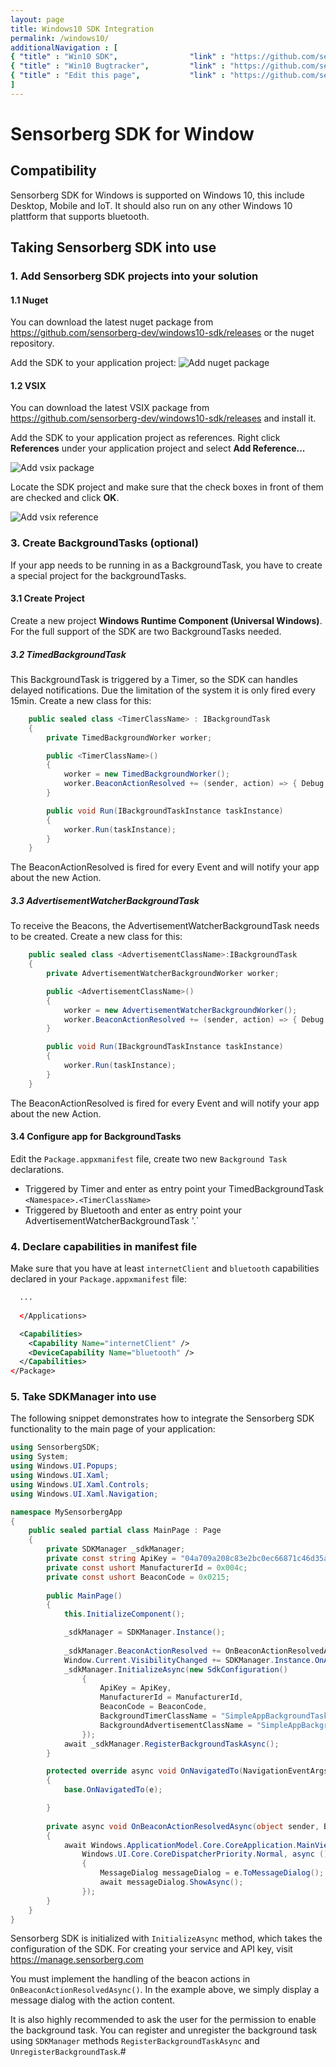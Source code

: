 ```yaml
---
layout: page
title: Windows10 SDK Integration
permalink: /windows10/
additionalNavigation : [
{ "title" : "Win10 SDK",                "link" : "https://github.com/sensorberg-dev/windows10-sdk" },
{ "title" : "Win10 Bugtracker",         "link" : "https://github.com/sensorberg-dev/windows10-sdk/issues" },
{ "title" : "Edit this page",           "link" : "https://github.com/sensorberg-dev/sensorberg-dev.github.io/edit/master/windows10.md" }
]
---
```


# Sensorberg SDK for Window #

## Compatibility ##

Sensorberg SDK for Windows is supported on Windows 10, this include Desktop, Mobile and IoT. It should also run on any other Windows 10 plattform that supports bluetooth.


## Taking Sensorberg SDK into use ##

### 1. Add Sensorberg SDK projects into your solution ###

#### 1.1 Nuget ####

You can download the latest nuget package from https://github.com/sensorberg-dev/windows10-sdk/releases or the nuget repository.

Add the SDK to your application project:
![Add nuget package](images/site/add_nuget_package.png)

#### 1.2 VSIX ####

You can download the latest VSIX package from https://github.com/sensorberg-dev/windows10-sdk/releases and install it.

Add the SDK to your application project as references. Right click
**References** under your application project and select **Add Reference...**

![Add vsix package](images/site/add_vsix_package.png)

Locate the SDK project and make sure that the check boxes in front of them
are checked and click **OK**.
 
![Add vsix reference](images/site/add_vsix_reference.png)


### 3. Create BackgroundTasks (optional) ###

If your app needs to be running in as a BackgroundTask, you have to create a special project for the backgroundTasks.

#### 3.1 Create Project ####

Create a new project **Windows Runtime Component (Universal Windows)**.
For the full support of the SDK are two BackgroundTasks needed.


##### 3.2 TimedBackgroundTask #####

This BackgroundTask is triggered by a Timer, so the SDK can handles delayed notifications. Due the limitation of the system it is only fired every 15min.
Create a new class for this:
```C#
    public sealed class <TimerClassName> : IBackgroundTask
    {
        private TimedBackgroundWorker worker;

        public <TimerClassName>()
        {
            worker = new TimedBackgroundWorker();
            worker.BeaconActionResolved += (sender, action) => { Debug.Write("Action resolved: " + action.PayloadString); };
        }

        public void Run(IBackgroundTaskInstance taskInstance)
        {
            worker.Run(taskInstance);
        }
    }
```
The BeaconActionResolved is fired for every Event and will notify your app about the new Action.


##### 3.3 AdvertisementWatcherBackgroundTask #####

To receive the Beacons, the AdvertisementWatcherBackgroundTask needs to be created.
Create a new class for this:
```C#
    public sealed class <AdvertisementClassName>:IBackgroundTask
    {
        private AdvertisementWatcherBackgroundWorker worker;

        public <AdvertisementClassName>()
        {
            worker = new AdvertisementWatcherBackgroundWorker();
            worker.BeaconActionResolved += (sender, action) => { Debug.Write("Action resolved: " + action.PayloadString); };
        }

        public void Run(IBackgroundTaskInstance taskInstance)
        {
            worker.Run(taskInstance);
        }
    }
```
The BeaconActionResolved is fired for every Event and will notify your app about the new Action.

#### 3.4 Configure app for BackgroundTasks ####

Edit the `Package.appxmanifest` file, create two new `Background Task` declarations.
* Triggered by Timer and enter as entry point your  TimedBackgroundTask `<Namespace>.<TimerClassName>`
* Triggered by Bluetooth and enter as entry point your AdvertisementWatcherBackgroundTask '<Namespace>.<AdvertisementClassName>`

### 4. Declare capabilities in manifest file ###

Make sure that you have at least `internetClient` and `bluetooth` capabilities
declared in your `Package.appxmanifest` file:

```xml
  ...
  
  </Applications>

  <Capabilities>
    <Capability Name="internetClient" />
    <DeviceCapability Name="bluetooth" />
  </Capabilities>
</Package>
```


### 5. Take SDKManager into use ###

The following snippet demonstrates how to integrate the Sensorberg SDK
functionality to the main page of your application:

```C#
using SensorbergSDK;
using System;
using Windows.UI.Popups;
using Windows.UI.Xaml;
using Windows.UI.Xaml.Controls;
using Windows.UI.Xaml.Navigation;

namespace MySensorbergApp
{
    public sealed partial class MainPage : Page
    {
        private SDKManager _sdkManager;
        private const string ApiKey = "04a709a208c83e2bc0ec66871c46d35af49efde5151032b3e865768bbf878db8";
        private const ushort ManufacturerId = 0x004c;
        private const ushort BeaconCode = 0x0215;
        
        public MainPage()
        {
            this.InitializeComponent();

            _sdkManager = SDKManager.Instance();
            
            _sdkManager.BeaconActionResolved += OnBeaconActionResolvedAsync;
            Window.Current.VisibilityChanged += SDKManager.Instance.OnApplicationVisibilityChanged;
            _sdkManager.InitializeAsync(new SdkConfiguration()
                {
                    ApiKey = ApiKey,
                    ManufacturerId = ManufacturerId,
                    BeaconCode = BeaconCode,
                    BackgroundTimerClassName = "SimpleAppBackgroundTask.SimpleAppTimerBackgroundTask",
                    BackgroundAdvertisementClassName = "SimpleAppBackgroundTask.AdvertisementBackgroundTask"
                });
            await _sdkManager.RegisterBackgroundTaskAsync();
        }

        protected override async void OnNavigatedTo(NavigationEventArgs e)
        {
            base.OnNavigatedTo(e);

        }
        
        private async void OnBeaconActionResolvedAsync(object sender, BeaconAction e)
        {
            await Windows.ApplicationModel.Core.CoreApplication.MainView.CoreWindow.Dispatcher.RunAsync(
                Windows.UI.Core.CoreDispatcherPriority.Normal, async () =>
                {
                    MessageDialog messageDialog = e.ToMessageDialog();
                    await messageDialog.ShowAsync();
                });
        }
    }
}        
```

Sensorberg SDK is initialized with `InitializeAsync` method, which takes the configuration of the SDK.
For creating your service and API key, visit https://manage.sensorberg.com

You must implement the handling of the beacon actions in
`OnBeaconActionResolvedAsync()`. In the example above, we simply display a
message dialog with the action content.

It is also highly recommended to ask the user for the permission to enable the
background task. You can register and unregister the background task using `SDKManager` methods
`RegisterBackgroundTaskAsync` and `UnregisterBackgroundTask`.#
<br/>
<br/>
<br/>
<br/>
<br/>
